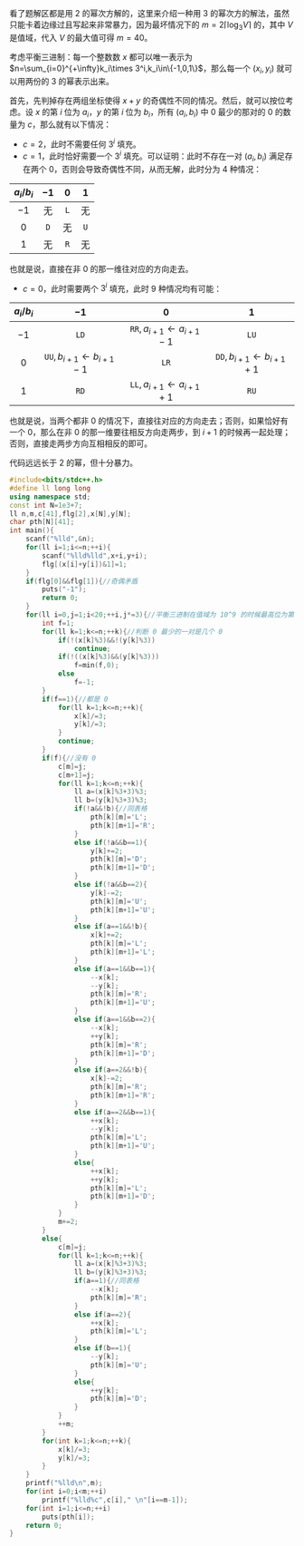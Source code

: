 看了题解区都是用 $2$ 的幂次方解的，这里来介绍一种用 $3$ 的幂次方的解法，虽然只能卡着边缘过且写起来非常暴力，因为最坏情况下的 $m=2\lceil \log_3 V\rceil$ 的，其中 $V$ 是值域，代入 $V$ 的最大值可得 $m=40$。

考虑平衡三进制：每一个整数数 $x$ 都可以唯一表示为 $n=\sum_{i=0}^{+\infty}k_i\times 3^i,k_i\in\{-1,0,1\}$，那么每一个 $(x_i,y_i)$ 就可以用两份的 $3$ 的幂表示出来。

首先，先判掉存在两组坐标使得 $x+y$ 的奇偶性不同的情况。然后，就可以按位考虑。设 $x$ 的第 $i$ 位为 $a_i$，$y$ 的第 $i$ 位为 $b_i$，所有 $(a_i,b_i)$ 中 $0$ 最少的那对的 $0$ 的数量为 $c$，那么就有以下情况：

- $c=2$，此时不需要任何 $3^i$ 填充。
- $c=1$，此时恰好需要一个 $3^i$ 填充。可以证明：此时不存在一对 $(a_i,b_i)$ 满足存在两个 $0$，否则会导致奇偶性不同，从而无解，此时分为 $4$ 种情况：

| $a_i/b_i$ | $-1$ | $0$ | $1$ |
| :----------: | :----------: | :----------: | :----------: |
| $-1$ | 无 | $\texttt{L}$ | 无 |
| $0$ | $\texttt{D}$ | 无 | $\texttt{U}$ |
| $1$ | 无 | $\texttt{R}$ | 无 |

也就是说，直接在非 $0$ 的那一维往对应的方向走去。

- $c=0$，此时需要两个 $3^i$ 填充，此时 $9$ 种情况均有可能：

| $a_i/b_i$ | $-1$ | $0$ | $1$ |
| :----------: | :----------: | :----------: | :----------: |
| $-1$ | $\texttt{LD}$ | $\texttt{RR},a_{i+1}\leftarrow a_{i+1}-1$ | $\texttt{LU}$ |
| $0$ | $\texttt{UU},b_{i+1}\leftarrow b_{i+1}-1$ | $\texttt{LR}$ | $\texttt{DD},b_{i+1}\leftarrow b_{i+1}+1$ |
| $1$ | $\texttt{RD}$ | $\texttt{LL},a_{i+1}\leftarrow a_{i+1}+1$ | $\texttt{RU}$ |

也就是说，当两个都非 $0$ 的情况下，直接往对应的方向走去；否则，如果恰好有一个 $0$，那么在非 $0$ 的那一维要往相反方向走两步，到 $i+1$ 的时候再一起处理；否则，直接走两步方向互相相反的即可。

代码远远长于 $2$ 的幂，但十分暴力。
```cpp
#include<bits/stdc++.h>
#define ll long long
using namespace std;
const int N=1e3+7;
ll n,m,c[41],flg[2],x[N],y[N];
char pth[N][41];
int main(){
	scanf("%lld",&n);
	for(ll i=1;i<=n;++i){
		scanf("%lld%lld",x+i,y+i);
		flg[(x[i]+y[i])&1]=1;
	}
	if(flg[0]&&flg[1]){//奇偶矛盾
		puts("-1");
		return 0;
	}
	for(ll i=0,j=1;i<20;++i,j*=3){//平衡三进制在值域为 10^9 的时候最高位为第 19 位
		int f=1;
		for(ll k=1;k<=n;++k){//判断 0 最少的一对是几个 0
			if(!(x[k]%3)&&!(y[k]%3))
				continue;
			if(!((x[k]%3)&&(y[k]%3)))
				f=min(f,0);
			else
				f=-1;
		}
		if(f==1){//都是 0
			for(ll k=1;k<=n;++k){
				x[k]/=3;
				y[k]/=3;
			}
			continue;
		}
		if(f){//没有 0
			c[m]=j;
			c[m+1]=j;
			for(ll k=1;k<=n;++k){
				ll a=(x[k]%3+3)%3;
				ll b=(y[k]%3+3)%3;
				if(!a&&!b){//同表格
					pth[k][m]='L';
					pth[k][m+1]='R';
				}
				else if(!a&&b==1){
					y[k]+=2;
					pth[k][m]='D';
					pth[k][m+1]='D';
				}
				else if(!a&&b==2){
					y[k]-=2;
					pth[k][m]='U';
					pth[k][m+1]='U';
				}
				else if(a==1&&!b){
					x[k]+=2;
					pth[k][m]='L';
					pth[k][m+1]='L';
				}
				else if(a==1&&b==1){
					--x[k];
					--y[k];
					pth[k][m]='R';
					pth[k][m+1]='U';
				}
				else if(a==1&&b==2){
					--x[k];
					++y[k];
					pth[k][m]='R';
					pth[k][m+1]='D';
				}
				else if(a==2&&!b){
					x[k]-=2;
					pth[k][m]='R';
					pth[k][m+1]='R';
				}
				else if(a==2&&b==1){
					++x[k];
					--y[k];
					pth[k][m]='L';
					pth[k][m+1]='U';
				}
				else{
					++x[k];
					++y[k];
					pth[k][m]='L';
					pth[k][m+1]='D';
				}
			}
			m+=2;
		}
		else{
			c[m]=j;
			for(ll k=1;k<=n;++k){
				ll a=(x[k]%3+3)%3;
				ll b=(y[k]%3+3)%3;
				if(a==1){//同表格
					--x[k];
					pth[k][m]='R';
				}
				else if(a==2){
					++x[k];
					pth[k][m]='L';
				}
				else if(b==1){
					--y[k];
					pth[k][m]='U';
				}
				else{
					++y[k];
					pth[k][m]='D';
				}
			}
			++m;
		}
		for(int k=1;k<=n;++k){
			x[k]/=3;
			y[k]/=3;
		}
	}
	printf("%lld\n",m);
	for(int i=0;i<m;++i)
		printf("%lld%c",c[i]," \n"[i==m-1]);
	for(int i=1;i<=n;++i)
		puts(pth[i]);
	return 0;
}
```